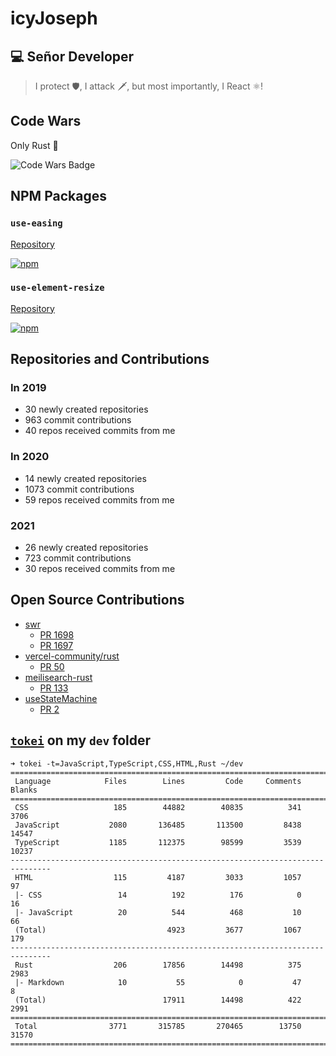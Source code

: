 # icyJoseph

## 💻 Señor Developer

> I protect 🛡️,
> I attack 🗡️,
> but most importantly,
> I React ⚛️!

## Code Wars

Only Rust 🦀

![Code Wars Badge](https://www.codewars.com/users/icyJoseph/badges/large)

## NPM Packages

### `use-easing`

[Repository](https://github.com/icyJoseph/use-easing)

[![npm](https://img.shields.io/npm/dm/use-easing.svg)]()

### `use-element-resize`

[Repository](https://github.com/icyJoseph/useElementResize)

[![npm](https://img.shields.io/npm/dm/use-element-resize.svg)]()

## Repositories and Contributions

### In 2019

- 30 newly created repositories
- 963 commit contributions
- 40 repos received commits from me

### In 2020

- 14 newly created repositories
- 1073 commit contributions
- 59 repos received commits from me

### 2021

- 26 newly created repositories
- 723 commit contributions
- 30 repos received commits from me

## Open Source Contributions

- [swr](https://github.com/vercel/swr)
  - [PR 1698](https://github.com/vercel/swr/pull/1698)
  - [PR 1697](https://github.com/vercel/swr/pull/1697)
- [vercel-community/rust](https://github.com/vercel-community/rust)
  - [PR 50](https://github.com/vercel-community/rust/pull/50)
- [meilisearch-rust](https://github.com/meilisearch/meilisearch-rust)
  - [PR 133](https://github.com/meilisearch/meilisearch-rust/pull/133)
- [useStateMachine](https://github.com/cassiozen/useStateMachine)
  - [PR 2](https://github.com/cassiozen/useStateMachine/pull/2)

## [`tokei`](https://github.com/XAMPPRocky/tokei) on my `dev` folder

```
➜ tokei -t=JavaScript,TypeScript,CSS,HTML,Rust ~/dev
===============================================================================
 Language            Files        Lines         Code     Comments       Blanks
===============================================================================
 CSS                   185        44882        40835          341         3706
 JavaScript           2080       136485       113500         8438        14547
 TypeScript           1185       112375        98599         3539        10237
-------------------------------------------------------------------------------
 HTML                  115         4187         3033         1057           97
 |- CSS                 14          192          176            0           16
 |- JavaScript          20          544          468           10           66
 (Total)                           4923         3677         1067          179
-------------------------------------------------------------------------------
 Rust                  206        17856        14498          375         2983
 |- Markdown            10           55            0           47            8
 (Total)                          17911        14498          422         2991
===============================================================================
 Total                3771       315785       270465        13750        31570
===============================================================================
```
